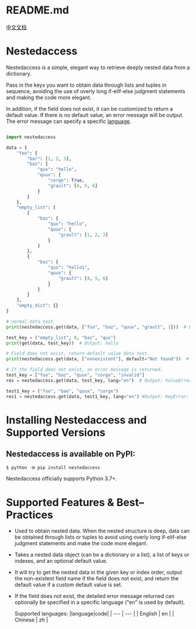 # README.md
<a href="./README_zh-CN.md">中文文档</a>

# Nestedaccess

Nestedaccess is a simple, elegant way to retrieve deeply nested data from a dictionary.

Pass in the keys you want to obtain data through lists and tuples in sequence, avoiding the use of overly long if-elif-else judgment statements and making the code more elegant.

In addition, if the field does not exist, it can be customized to return a default value. If there is no default value, an error message will be output. The error message can specify a specific [language](#yuyan).

```python

import nestedaccess

data = {
    "foo": {
        "bar": [1, 2, 3],
        "baz": {
            "qux": "hello",
            "quux": {
                "corge": True,
                "grault": [4, 5, 6]
            }
        }
    },
    "empty_list": [
        {
            "baz": {
                "qux": "hello",
                "quux": {
                    "grault": [1, 2, 3]
                }
            }
        },
        {
            "baz": {
                "qux": "hello1",
                "quux": {
                    "grault": [4, 5, 6]
                }
            }
        }
    ],
    "empty_dict": {}
}

# normal data test.
print(nestedaccess.get(data, ["foo", "baz", "quux", "grault", 1]))  # Output: 5

test_key = ("empty_list", 0, "baz", "qux")
print(get(data, test_key))  # Output: hello

# Field does not exist, return default value data test.
print(nestedaccess.get(data, ["nonexistent"], default="Not found"))  # Output: Not found

# If the field does not exist, an error message is returned.
test_key = ["foo", "baz", "quux", "corge", "invalid"]
res = nestedaccess.get(data, test_key, lang="en")  # Output: ValueError: cannot fetch nested data because object of type bool has no key or index

test1_key = ("foo", "bae", "quux", "corge")
res1 = nestedaccess.get(data, test1_key, lang="en") #Output: KeyError: "field 'bae' does not exist"
```

# Installing Nestedaccess and Supported Versions

## Nestedaccess is available on PyPI:

```python
$ python -m pip install nestedaccess
```

Nestedaccess officially supports Python 3.7+.

# Supported Features & Best–Practices

- Used to obtain nested data. When the nested structure is deep, data can be obtained through lists or tuples to avoid using overly long if-elif-else judgment statements and make the code more elegant.

- Takes a nested data object (can be a dictionary or a list), a list of keys or indexes, and an optional default value.

- It will try to get the nested data in the given key or index order, output the non-existent field name if the field does not exist, and return the default value if a custom default value is set.

- If the field does not exist, the detailed error message returned can optionally be specified in a specific language ("en" is used by default).
  
    <span id="yuyan">Supported languages:</span>
    |language|code|
    | --- | --- |
    | English | en |
    | Chinese | zh |